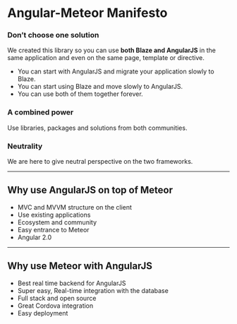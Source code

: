# Angular-Meteor Manifesto

### Don’t choose one solution

We created this library so you can use **both Blaze and AngularJS** in the same application and even on the same page, template or directive.

* You can start with AngularJS and migrate your application slowly to Blaze.
* You can start using Blaze and move slowly to AngularJS.
* You can use both of them together forever.

### A combined power

Use libraries, packages and solutions from both communities.

### Neutrality

We are here to give neutral perspective on the two frameworks.


----


## Why use AngularJS on top of Meteor

* MVC and MVVM structure on the client
* Use existing applications
* Ecosystem and community
* Easy entrance to Meteor
* Angular 2.0

----


## Why use Meteor with AngularJS


* Best real time backend for AngularJS
* Super easy, Real-time integration with the database
* Full stack and open source
* Great Cordova integration
* Easy deployment
